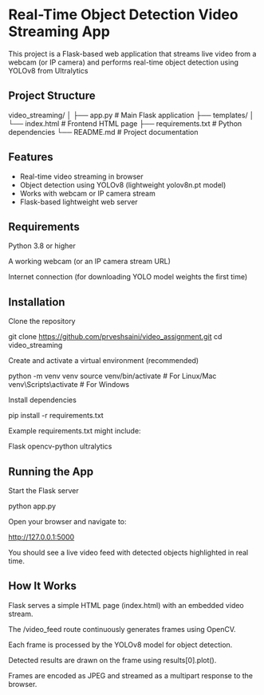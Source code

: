 # Real-Time Object Detection Video Streaming App

This project is a Flask-based web application that streams live video from a webcam (or IP camera) and performs real-time object detection using YOLOv8 from Ultralytics

## Project Structure
video_streaming/
│
├── app.py               # Main Flask application
├── templates/
│   └── index.html       # Frontend HTML page
├── requirements.txt     # Python dependencies
└── README.md            # Project documentation

## Features

- Real-time video streaming in browser
- Object detection using YOLOv8 (lightweight yolov8n.pt model)
- Works with webcam or IP camera stream
- Flask-based lightweight web server

## Requirements

Python 3.8 or higher

A working webcam (or an IP camera stream URL)

Internet connection (for downloading YOLO model weights the first time)

## Installation

Clone the repository

git clone https://github.com/prveshsaini/video_assignment.git
cd video_streaming


Create and activate a virtual environment (recommended)

python -m venv venv
source venv/bin/activate   # For Linux/Mac
venv\Scripts\activate      # For Windows


Install dependencies

pip install -r requirements.txt


Example requirements.txt might include:

Flask
opencv-python
ultralytics

## Running the App

Start the Flask server

python app.py


Open your browser and navigate to:

http://127.0.0.1:5000


You should see a live video feed with detected objects highlighted in real time.


## How It Works

Flask serves a simple HTML page (index.html) with an embedded video stream.

The /video_feed route continuously generates frames using OpenCV.

Each frame is processed by the YOLOv8 model for object detection.

Detected results are drawn on the frame using results[0].plot().

Frames are encoded as JPEG and streamed as a multipart response to the browser.